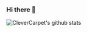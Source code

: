 ### Hi there 👋

![CleverCarpet's github stats](https://github-readme-stats.vercel.app/api?username=CleverCarpet)
